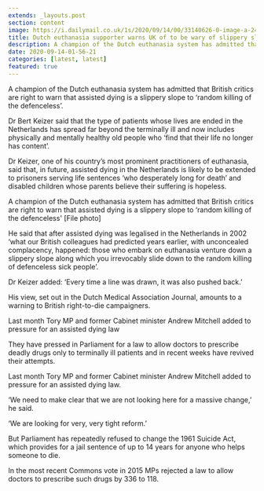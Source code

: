 ```yaml
---
extends: _layouts.post
section: content
image: https://i.dailymail.co.uk/1s/2020/09/14/00/33140626-0-image-a-244_1600041232751.jpg 
title: Dutch euthanasia supporter warns UK of to be wary of slippery slope 
description: A champion of the Dutch euthanasia system has admitted that British critics are right to warn that assisted dying is a slippery slope to random killing of the defenceless. 
date: 2020-09-14-01-56-21 
categories: [latest, latest] 
featured: true 
--- 
```

A champion of the Dutch euthanasia system has admitted that British critics are right to warn that assisted dying is a slippery slope to ‘random killing of the defenceless’.

Dr Bert Keizer said that the type of patients whose lives are ended in the Netherlands has spread far beyond the terminally ill and now includes physically and mentally healthy old people who ‘find that their life no longer has content’.

Dr Keizer, one of his country’s most prominent practitioners of euthanasia, said that, in future, assisted dying in the Netherlands is likely to be extended to prisoners serving life sentences ‘who desperately long for death’ and disabled children whose parents believe their suffering is hopeless. 

A champion of the Dutch euthanasia system has admitted that British critics are right to warn that assisted dying is a slippery slope to ‘random killing of the defenceless' [File photo]

He said that after assisted dying was legalised in the Netherlands in 2002 ‘what our British colleagues had predicted years earlier, with unconcealed complacency, happened: those who embark on euthanasia venture down a slippery slope along which you irrevocably slide down to the random killing of defenceless sick people’.

Dr Keizer added: ‘Every time a line was drawn, it was also pushed back.’

His view, set out in the Dutch Medical Association Journal, amounts to a warning to British right-to-die campaigners. 

Last month Tory MP and former Cabinet minister Andrew Mitchell added to pressure for an assisted dying law

They have pressed in Parliament for a law to allow doctors to prescribe deadly drugs only to terminally ill patients and in recent weeks have revived their attempts.

Last month Tory MP and former Cabinet minister Andrew Mitchell added to pressure for an assisted dying law. 

‘We need to make clear that we are not looking here for a massive change,’ he said. 

‘We are looking for very, very tight reform.’

But Parliament has repeatedly refused to change the 1961 Suicide Act, which provides for a jail sentence of up to 14 years for anyone who helps someone to die. 

In the most recent Commons vote in 2015 MPs rejected a law to allow doctors to prescribe such drugs by 336 to 118.

